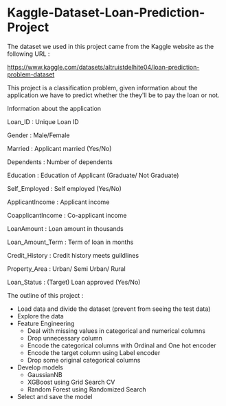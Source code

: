 # Kaggle-Dataset-Loan-Prediction-Project

The dataset we used in this project came from the Kaggle website as the following URL :

https://www.kaggle.com/datasets/altruistdelhite04/loan-prediction-problem-dataset

This project is a classification problem, given information about the application we have to predict whether the they'll be to pay the loan or not.

Information about the application

  Loan_ID : Unique Loan ID

  Gender : Male/Female

  Married : Applicant married (Yes/No)

  Dependents : Number of dependents

  Education : Education of Applicant (Graduate/ Not Graduate)

  Self_Employed : Self employed (Yes/No)

  ApplicantIncome : Applicant income

  CoapplicantIncome : Co-applicant income

  LoanAmount : Loan amount in thousands

  Loan_Amount_Term : Term of loan in months

  Credit_History : Credit history meets guildlines

  Property_Area : Urban/ Semi Urban/ Rural

  Loan_Status : (Target) Loan approved (Yes/No)

The outline of this project :

- Load data and divide the dataset (prevent from seeing the test data)
- Explore the data
- Feature Engineering
  - Deal with missing values in categorical and numerical columns
  - Drop unnecessary column
  - Encode the categorical columns with Ordinal and One hot encoder
  - Encode the target column using Label encoder
  - Drop some original categorical columns
- Develop models
  - GaussianNB
  - XGBoost using Grid Search CV
  - Random Forest using Randomized Search
- Select and save the model



